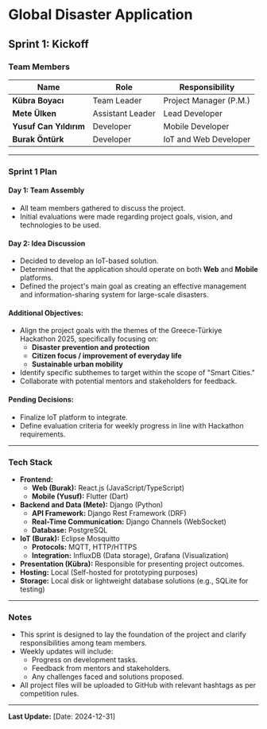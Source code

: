 # Global Disaster Application

## Sprint 1: Kickoff

### Team Members
| Name                  | Role                  | Responsibility     |
|-----------------------|----------------------|--------------------|
| **Kübra Boyacı**      | Team Leader          | Project Manager (P.M.) |
| **Mete Ülken**        | Assistant Leader     | Lead Developer     |
| **Yusuf Can Yıldırım**| Developer            | Mobile Developer   |
| **Burak Öntürk**      | Developer            | IoT and Web Developer |

---

### Sprint 1 Plan

#### **Day 1: Team Assembly**
- All team members gathered to discuss the project.
- Initial evaluations were made regarding project goals, vision, and technologies to be used.

#### **Day 2: Idea Discussion**
- Decided to develop an IoT-based solution.
- Determined that the application should operate on both **Web** and **Mobile** platforms.
- Defined the project's main goal as creating an effective management and information-sharing system for large-scale disasters.

#### **Additional Objectives:**
- Align the project goals with the themes of the Greece-Türkiye Hackathon 2025, specifically focusing on:
  - **Disaster prevention and protection**
  - **Citizen focus / improvement of everyday life**
  - **Sustainable urban mobility**
- Identify specific subthemes to target within the scope of "Smart Cities."
- Collaborate with potential mentors and stakeholders for feedback.

#### **Pending Decisions:**
- Finalize IoT platform to integrate.
- Define evaluation criteria for weekly progress in line with Hackathon requirements.

---

### Tech Stack
- **Frontend:** 
  - **Web (Burak):** React.js (JavaScript/TypeScript)
  - **Mobile (Yusuf):** Flutter (Dart)
- **Backend and Data (Mete):** Django (Python)
  - **API Framework:** Django Rest Framework (DRF)
  - **Real-Time Communication:** Django Channels (WebSocket)
  - **Database:** PostgreSQL
- **IoT (Burak):** Eclipse Mosquitto
  - **Protocols:** MQTT, HTTP/HTTPS
  - **Integration:** InfluxDB (Data storage), Grafana (Visualization)
- **Presentation (Kübra):** Responsible for presenting project outcomes.
- **Hosting:** Local (Self-hosted for prototyping purposes)
- **Storage:** Local disk or lightweight database solutions (e.g., SQLite for testing)

---

### Notes
- This sprint is designed to lay the foundation of the project and clarify responsibilities among team members.
- Weekly updates will include:
  - Progress on development tasks.
  - Feedback from mentors and stakeholders.
  - Any challenges faced and solutions proposed.
- All project files will be uploaded to GitHub with relevant hashtags as per competition rules.

---

**Last Update:** [Date: 2024-12-31]
